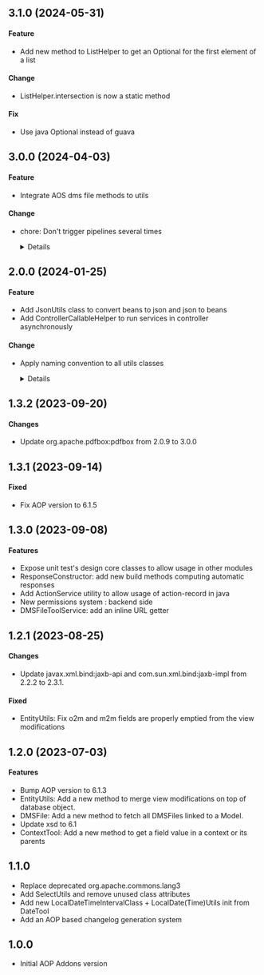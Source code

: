 ## 3.1.0 (2024-05-31)

#### Feature

* Add new method to ListHelper to get an Optional for the first element of a list

#### Change

* ListHelper.intersection is now a static method

#### Fix

* Use java Optional instead of guava

## 3.0.0 (2024-04-03)

#### Feature

* Integrate AOS dms file methods to utils

#### Change

* chore: Don't trigger pipelines several times

  <details>
  
  apply new workflow to improve our CI\CD efficiency
  
  </details>


## 2.0.0 (2024-01-25)

#### Feature

* Add JsonUtils class to convert beans to json and json to beans
* Add ControllerCallableHelper to run services in controller asynchronously

#### Change

* Apply naming convention to all utils classes

  <details>
  
  Please take notes of the following changes: 
  - Deleted DateTool, DatesInterval and Period classes
  - Renamed ToolExceptionMessage to UtilsExceptionMessage
  - Renamed all classes with Tool and Utils suffix to Helper suffix
  - Move all helper classes to com.axelor.utils.helpers package
  - Deleted ListToolService and its implementation in favor of ListHelper and updated the implementation
  - Renamed WrapUtils to WrappingHelper
  - Renamed SFTPUtils to SftpHelper
  - Renamed StringHTMLListBuilder to StringHtmlListBuilder
  - Renamed EntityUtils to EntityMergingHelper
  - Renamed MyFtp to FtpHelper
  - Renamed URLService to UrlHelper
  - Renamed ArchivingToolService and its implementation to ArchivingService and ArchivingServiceImpl
  - Renamed ConvertBinaryToMetafileService and its implementation to BinaryConversionService and BinaryConversionServiceImpl
  - Renamed ConvertBinaryToMetafileService.convertByteTabPictureInMetafile() method to BinaryConversionService.toMetafile()
  - Renamed DMSFileToolService and its implementation to DmsFileService and DmsFileServiceImpl
  - Renamed DataReaderService, CSVReaderService and ExcelReaderService to DataReader, CSVReader and ExcelReader
  - Made DataReaderFactory a real service with its implementation to allow for easier extensions
  - Deleted DateToXML and moved its methods to LocalDateTimeHelper
  - Renamed Marschaller to MarshallingHelper
  - Renamed XPathParse to XPathParser
  
  </details>


## 1.3.2 (2023-09-20)

#### Changes

* Update org.apache.pdfbox:pdfbox from 2.0.9 to 3.0.0

## 1.3.1 (2023-09-14)

#### Fixed

* Fix AOP version to 6.1.5

## 1.3.0 (2023-09-08)

#### Features

* Expose unit test's design core classes to allow usage in other modules
* ResponseConstructor: add new build methods computing automatic responses
* Add ActionService utility to allow usage of action-record in java
* New permissions system : backend side
* DMSFileToolService: add an inline URL getter

## 1.2.1 (2023-08-25)

#### Changes

* Update javax.xml.bind:jaxb-api and com.sun.xml.bind:jaxb-impl from 2.2.2 to 2.3.1.

#### Fixed

* EntityUtils: Fix o2m and m2m fields are properly emptied from the view modifications

## 1.2.0 (2023-07-03)

#### Features

* Bump AOP version to 6.1.3
* EntityUtils: Add a new method to merge view modifications on top of database object.
* DMSFile: Add a new method to fetch all DMSFiles linked to a Model.
* Update xsd to 6.1
* ContextTool: Add a new method to get a field value in a context or its parents

## 1.1.0

* Replace deprecated org.apache.commons.lang3
* Add SelectUtils and remove unused class attributes
* Add new LocalDateTimeIntervalClass + LocalDate(Time)Utils init from DateTool
* Add an AOP based changelog generation system

## 1.0.0

* Initial AOP Addons version
